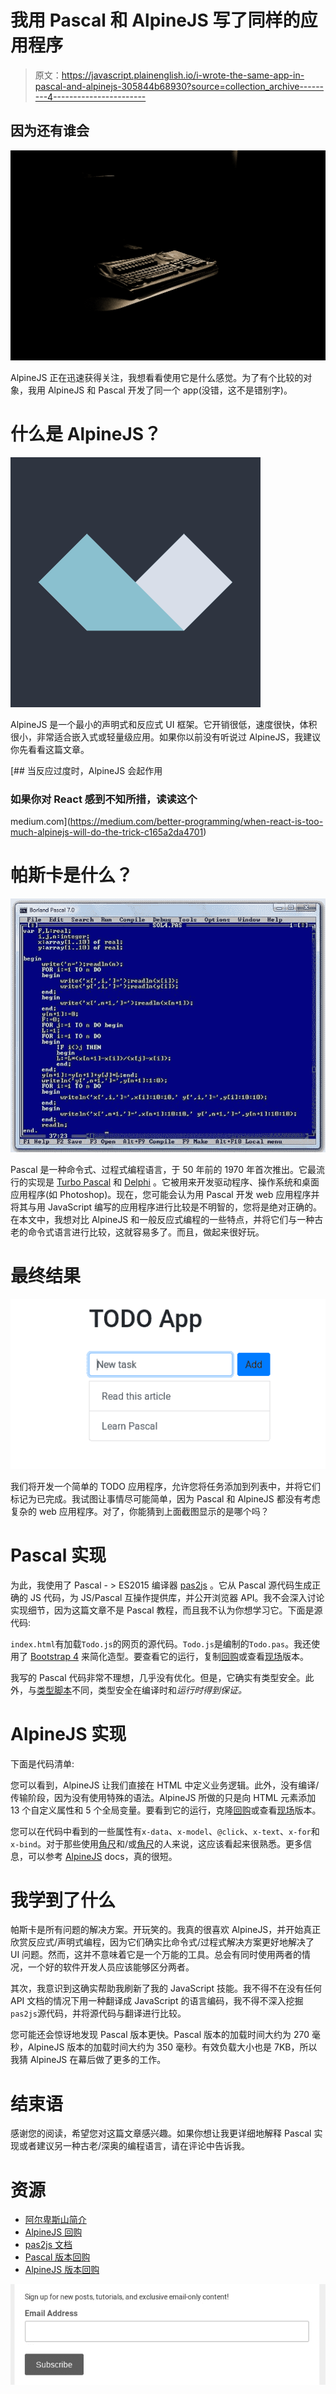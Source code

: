 # 我用 Pascal 和 AlpineJS 写了同样的应用程序

> 原文：<https://javascript.plainenglish.io/i-wrote-the-same-app-in-pascal-and-alpinejs-305844b68930?source=collection_archive---------4----------------------->

## 因为还有谁会

![](img/80d34ece1569df131ad1382ea91330e7.png)

AlpineJS 正在迅速获得关注，我想看看使用它是什么感觉。为了有个比较的对象，我用 AlpineJS 和 Pascal 开发了同一个 app(没错，这不是错别字)。

# 什么是 AlpineJS？

![](img/6d9fe6dfc458e7421b928253b677f1c0.png)

AlpineJS 是一个最小的声明式和反应式 UI 框架。它开销很低，速度很快，体积很小，非常适合嵌入式或轻量级应用。如果你以前没有听说过 AlpineJS，我建议你先看看这篇文章。

[](https://medium.com/better-programming/when-react-is-too-much-alpinejs-will-do-the-trick-c165a2da4701) [## 当反应过度时，AlpineJS 会起作用

### 如果你对 React 感到不知所措，读读这个

medium.com](https://medium.com/better-programming/when-react-is-too-much-alpinejs-will-do-the-trick-c165a2da4701) 

# 帕斯卡是什么？

![](img/4281b97f456ad95bcfcefb8540d3cb76.png)

Pascal 是一种命令式、过程式编程语言，于 50 年前的 1970 年首次推出。它最流行的实现是 [Turbo Pascal](https://en.wikipedia.org/wiki/Turbo_Pascal) 和 [Delphi](https://en.wikipedia.org/wiki/Delphi_(software)) 。它被用来开发驱动程序、操作系统和桌面应用程序(如 Photoshop)。现在，您可能会认为用 Pascal 开发 web 应用程序并将其与用 JavaScript 编写的应用程序进行比较是不明智的，您将是绝对正确的。在本文中，我想对比 AlpineJS 和一般反应式编程的一些特点，并将它们与一种古老的命令式语言进行比较，这就容易多了。而且，做起来很好玩。

# 最终结果

![](img/4ce5809153adacae2ff6676714940e9c.png)

我们将开发一个简单的 TODO 应用程序，允许您将任务添加到列表中，并将它们标记为已完成。我试图让事情尽可能简单，因为 Pascal 和 AlpineJS 都没有考虑复杂的 web 应用程序。对了，你能猜到上面截图显示的是哪个吗？

# Pascal 实现

为此，我使用了 Pascal - > ES2015 编译器 [pas2js](https://wiki.freepascal.org/pas2js) 。它从 Pascal 源代码生成正确的 JS 代码，为 JS/Pascal 互操作提供库，并公开浏览器 API。我不会深入讨论实现细节，因为这篇文章不是 Pascal 教程，而且我不认为你想学习它。下面是源代码:

`index.html`有加载`Todo.js`的网页的源代码。`Todo.js`是编制的`Todo.pas`。我还使用了 [Bootstrap 4](https://getbootstrap.com/) 来简化造型。要查看它的运行，复制[回购](https://github.com/r3dm1ke/todo-app-pas2js)或查看[现场](https://r3dm1ke.github.io/todo-app-pas2js/)版本。

我写的 Pascal 代码非常不理想，几乎没有优化。但是，它确实有类型安全。此外，与[类型脚本](https://medium.com/javascript-in-plain-english/7-really-good-reasons-not-to-use-typescript-166af597c466)不同，类型安全在编译时和*运行时得到保证。*

# AlpineJS 实现

下面是代码清单:

您可以看到，AlpineJS 让我们直接在 HTML 中定义业务逻辑。此外，没有编译/传输阶段，因为没有使用特殊的语法。AlpineJS 所做的只是向 HTML 元素添加 13 个自定义属性和 5 个全局变量。要看到它的运行，克隆[回购](https://github.com/r3dm1ke/todo-app-alpinejs)或查看[现场](https://r3dm1ke.github.io/todo-app-alpinejs/)版本。

您可以在代码中看到的一些属性有`x-data`、`x-model`、`@click`、`x-text`、`x-for`和`x-bind`。对于那些使用[角尺](https://angular.io/)和/或[角尺](https://vuejs.org/)的人来说，这应该看起来很熟悉。更多信息，可以参考 [AlpineJS](https://github.com/alpinejs/alpine/) docs，真的很短。

# 我学到了什么

帕斯卡是所有问题的解决方案。开玩笑的。我真的很喜欢 AlpineJS，并开始真正欣赏反应式/声明式编程，因为它们确实比命令式/过程式解决方案更好地解决了 UI 问题。然而，这并不意味着它是一个万能的工具。总会有同时使用两者的情况，一个好的软件开发人员应该能够区分两者。

其次，我意识到这确实帮助我刷新了我的 JavaScript 技能。我不得不在没有任何 API 文档的情况下用一种翻译成 JavaScript 的语言编码，我不得不深入挖掘`pas2js`源代码，并将源代码与翻译进行比较。

您可能还会惊讶地发现 Pascal 版本更快。Pascal 版本的加载时间大约为 270 毫秒，AlpineJS 版本的加载时间大约为 350 毫秒。有效负载大小也是 7KB，所以我猜 AlpineJS 在幕后做了更多的工作。

# 结束语

感谢您的阅读，希望您对这篇文章感兴趣。如果你想让我更详细地解释 Pascal 实现或者建议另一种古老/深奥的编程语言，请在评论中告诉我。

# 资源

*   [阿尔卑斯山简介](https://medium.com/better-programming/when-react-is-too-much-alpinejs-will-do-the-trick-c165a2da4701)
*   [AlpineJS 回购](https://github.com/alpinejs/alpine/)
*   [pas2js 文档](https://wiki.freepascal.org/pas2js)
*   [Pascal 版本回购](https://github.com/r3dm1ke/todo-app-pas2js)
*   [AlpineJS 版本回购](https://github.com/r3dm1ke/todo-app-alpinejs)

[![](img/446049aa060bbaea15a64e1a907b1030.png)](http://eepurl.com/gYiA29)
